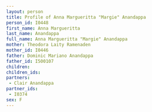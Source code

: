 ```yaml
---
layout: person
title: Profile of Anna Margueritta "Margie" Anandappa
person_id: I0448
first_name: Anna Margueritta
last_name: Anandappa
full_name: Anna Margueritta "Margie" Anandappa
mother: Theodora Laity Ramenaden
mother_id: I0446
father: Dominic Mariano Anandappa
father_id: I500107
children:
children_ids:
partners:
 - Clair Anandappa
partner_ids:
 - I0374
sex: F
---
```


